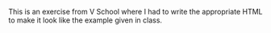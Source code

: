 This is an exercise from V School where I had to write the appropriate HTML to make it look like the example given in class.